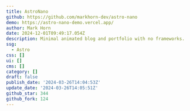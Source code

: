 ```yaml
---
title: AstroNano
github: https://github.com/markhorn-dev/astro-nano
demo: https://astro-nano-demo.vercel.app/
author: Mark Horn
date: 2024-12-01T09:49:17.054Z
description: Minimal animated blog and portfolio with no frameworks.
ssg:
  - Astro
css: []
ui: []
cms: []
category: []
draft: false
publish_date: '2024-03-26T14:04:53Z'
update_date: '2024-03-26T14:05:51Z'
github_star: 344
github_fork: 124
---
```

